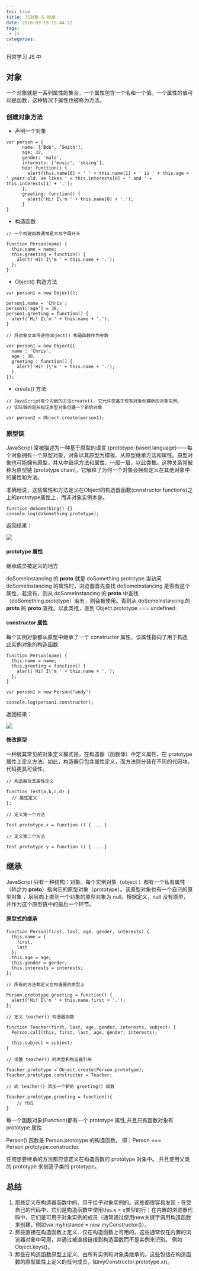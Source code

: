 ```yaml
---
toc: true
title: JS对象 & 继承
date: 2018-09-19 15:44:12
tags:
 - js
categories:
---
```


日常学习 JS 中

<!--more-->
## 对象

一个对象就是一系列属性的集合，一个属性包含一个名和一个值。一个属性的值可以是函数，这种情况下属性也被称为方法。

### 创建对象方法

+ 声明一个对象

```
var person = {
      name: ['Bob', 'Smith'],
      age: 32,
      gender: 'male',
      interests: ['music', 'skiing'],
      bio: function() {
        alert(this.name[0] + ' ' + this.name[1] + ' is ' + this.age + ' years old. He likes ' + this.interests[0] + ' and ' + this.interests[1] + '.');
      },
      greeting: function() {
        alert('Hi! I\'m ' + this.name[0] + '.');
      }
}
```

+ 构造函数

```
// 一个构建函数通常是大写字母开头

function Person(name) {
  this.name = name;
  this.greeting = function() {
    alert('Hi! I\'m ' + this.name + '.');
  };
}
```

+ Object() 构造方法

```
var person1 = new Object();

person1.name = 'Chris';
person1['age'] = 38;
person1.greeting = function() {
  alert('Hi! I\'m ' + this.name + '.');
}

// 将对象文本传递给Object() 构造函数作为参数

var person1 = new Object({
  name : 'Chris',
  age : 38,
  greeting : function() {
    alert('Hi! I\'m ' + this.name + '.');
  }
});
```

+ create() 方法

```
// JavaScript有个内嵌的方法create(), 它允许您基于现有对象创建新的对象实例。
// 实际做的是从指定原型对象创建一个新的对象

var person2 = Object.create(person1);
```

### 原型链

JavaScript 常被描述为一种基于原型的语言 (prototype-based language)——每个对象拥有一个原型对象，对象以其原型为模板、从原型继承方法和属性。原型对象也可能拥有原型，并从中继承方法和属性，一层一层、以此类推。这种关系常被称为原型链 (prototype chain)，它解释了为何一个对象会拥有定义在其他对象中的属性和方法。

准确地说，这些属性和方法定义在Object的构造器函数(constructor functions)之上的prototype属性上，而非对象实例本身。

```
function doSomething() {}
console.log(doSomething.prototype);

```

返回结果：

![](/photo/js对象/result_1.png)

#### prototype 属性

继承成员被定义的地方

doSomeInstancing 的 __proto__ 就是 doSomething.prototype.当访问 doSomeInstancing 的属性时，浏览器首先查找 doSomeInstancing 是否有这个属性，若没有，则从 doSomeInstancing 的 __proto__ 中查找（doSomething.prototype）若有，则会被使用。否则从 doSomeInstancing 的 __proto__ 的 __proto__ 查找。以此类推，直到 Object.prototype === undefined.


#### constructor 属性

每个实例对象都从原型中继承了一个 constructor 属性，该属性指向了用于构造此实例对象的构造函数

```
function Person(name) {
  this.name = name;
  this.greeting = function() {
    alert('Hi! I\'m ' + this.name + '.');
  };
}

var person1 = new Person("andy")

console.log(person1.constructor);
```

返回结果：

![](/photo/js对象/result_2.png)

#### 修改原型

一种极其常见的对象定义模式是，在构造器（函数体）中定义属性、在 prototype 属性上定义方法。如此，构造器只包含属性定义，而方法则分装在不同的代码块，代码更具可读性。

```
// 构造器及其属性定义

function Test(a,b,c,d) {
  // 属性定义
};

// 定义第一个方法

Test.prototype.x = function () { ... }

// 定义第二个方法

Test.prototype.y = function () { ... }

```

## 继承

JavaScript 只有一种结构：对象。每个实例对象（object ）都有一个私有属性（称之为 __proto__）指向它的原型对象（prototype）。该原型对象也有一个自己的原型对象 ，层层向上直到一个对象的原型对象为 null。根据定义，null 没有原型，并作为这个原型链中的最后一个环节。

#### 原型式的继承

```
function Person(first, last, age, gender, interests) {
  this.name = {
    first,
    last
  };
  this.age = age;
  this.gender = gender;
  this.interests = interests;
};

// 所有的方法都定义在构造器的原型上

Person.prototype.greeting = function() {
  alert('Hi! I\'m ' + this.name.first + '.');
};

// 定义 teacher() 构造器函数

function Teacher(first, last, age, gender, interests, subject) {
  Person.call(this, first, last, age, gender, interests);

  this.subject = subject;
}

// 设置 teacher() 的原型和构造器引用

Teacher.prototype = Object.create(Person.prototype);
Teacher.prototype.constructor = Teacher;

// 向 teacher() 添加一个新的 greeting() 函数

Teacher.prototype.greeting = function(){
    // 代码
}
```

每一个函数对象(Function)都有一个 prototype 属性,并且只有函数对象有 prototype 属性

Person() 函数是 Person.prototype 的构造函数，
即：Person === Person.prototype.constructor.

任何想要继承的方法都应该定义在构造函数的 prototype 对象中。
并且使用父类的 prototype 来创造子类的 prototype。

## 总结

1. 那些定义在构造器函数中的、用于给予对象实例的。这些都很容易发现 - 在您自己的代码中，它们是构造函数中使用this.x = x类型的行；在内置的浏览器代码中，它们是可用于对象实例的成员（通常通过使用new关键字调用构造函数来创建，例如var myInstance = new myConstructor()）。
2. 那些直接在构造函数上定义、仅在构造函数上可用的。这些通常仅在内置的浏览器对象中可用，并通过被直接链接到构造函数而不是实例来识别。 例如Object.keys()。
3. 那些在构造函数原型上定义、由所有实例和对象类继承的。这些包括在构造函数的原型属性上定义的任何成员，如myConstructor.prototype.x()。
